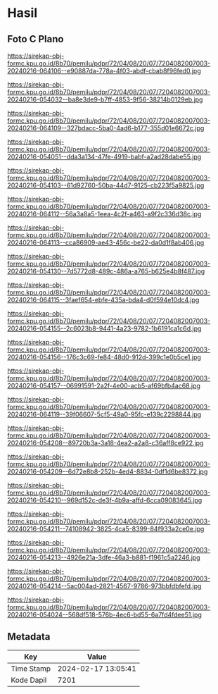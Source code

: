 # Hasil

## Foto C Plano

https://sirekap-obj-formc.kpu.go.id/8b70/pemilu/pdpr/72/04/08/20/07/7204082007003-20240216-064106--e90887da-778a-4f03-abdf-cbab8f96fed0.jpg

https://sirekap-obj-formc.kpu.go.id/8b70/pemilu/pdpr/72/04/08/20/07/7204082007003-20240216-054032--ba8e3de9-b7ff-4853-9f56-38214b0129eb.jpg

https://sirekap-obj-formc.kpu.go.id/8b70/pemilu/pdpr/72/04/08/20/07/7204082007003-20240216-064109--327bdacc-5ba0-4ad6-b177-355d01e6672c.jpg

https://sirekap-obj-formc.kpu.go.id/8b70/pemilu/pdpr/72/04/08/20/07/7204082007003-20240216-054051--dda3a134-47fe-4919-babf-a2ad28dabe55.jpg

https://sirekap-obj-formc.kpu.go.id/8b70/pemilu/pdpr/72/04/08/20/07/7204082007003-20240216-054103--61d92760-50ba-44d7-9125-cb223f5a9825.jpg

https://sirekap-obj-formc.kpu.go.id/8b70/pemilu/pdpr/72/04/08/20/07/7204082007003-20240216-064112--56a3a8a5-1eea-4c2f-a463-a9f2c336d38c.jpg

https://sirekap-obj-formc.kpu.go.id/8b70/pemilu/pdpr/72/04/08/20/07/7204082007003-20240216-064113--cca86909-ae43-456c-be22-da0d1f8ab406.jpg

https://sirekap-obj-formc.kpu.go.id/8b70/pemilu/pdpr/72/04/08/20/07/7204082007003-20240216-054130--7d5772d8-489c-486a-a765-b625e4b8f487.jpg

https://sirekap-obj-formc.kpu.go.id/8b70/pemilu/pdpr/72/04/08/20/07/7204082007003-20240216-064115--3faef654-ebfe-435a-bda4-d0f594e10dc4.jpg

https://sirekap-obj-formc.kpu.go.id/8b70/pemilu/pdpr/72/04/08/20/07/7204082007003-20240216-054155--2c6023b8-9441-4a23-9782-1b6191ca1c6d.jpg

https://sirekap-obj-formc.kpu.go.id/8b70/pemilu/pdpr/72/04/08/20/07/7204082007003-20240216-054156--176c3c69-fe84-48d0-912d-399c1e0b5ce1.jpg

https://sirekap-obj-formc.kpu.go.id/8b70/pemilu/pdpr/72/04/08/20/07/7204082007003-20240216-054157--06991591-2a2f-4e00-acb5-af69bfb4ac68.jpg

https://sirekap-obj-formc.kpu.go.id/8b70/pemilu/pdpr/72/04/08/20/07/7204082007003-20240216-064119--39f06607-5cf5-49a0-95fc-e139c2298844.jpg

https://sirekap-obj-formc.kpu.go.id/8b70/pemilu/pdpr/72/04/08/20/07/7204082007003-20240216-054208--89720b3a-3a18-4ea2-a2a8-c36aff8ce922.jpg

https://sirekap-obj-formc.kpu.go.id/8b70/pemilu/pdpr/72/04/08/20/07/7204082007003-20240216-054209--6d72e8b8-252b-4ed4-8834-0df1d6be8372.jpg

https://sirekap-obj-formc.kpu.go.id/8b70/pemilu/pdpr/72/04/08/20/07/7204082007003-20240216-054210--969d152c-de3f-4b9a-affd-6cca09083645.jpg

https://sirekap-obj-formc.kpu.go.id/8b70/pemilu/pdpr/72/04/08/20/07/7204082007003-20240216-054211--74108942-3825-4ca5-8399-84f933a2ce0e.jpg

https://sirekap-obj-formc.kpu.go.id/8b70/pemilu/pdpr/72/04/08/20/07/7204082007003-20240216-054213--4926e21a-3dfe-46a3-b881-f1961c5a2246.jpg

https://sirekap-obj-formc.kpu.go.id/8b70/pemilu/pdpr/72/04/08/20/07/7204082007003-20240216-054214--5ac004ad-2821-4567-9786-973bbfdbfefd.jpg

https://sirekap-obj-formc.kpu.go.id/8b70/pemilu/pdpr/72/04/08/20/07/7204082007003-20240216-054024--568df518-576b-4ec6-bd55-6a7fd4fdee51.jpg


## Metadata

| Key        | Value               |
| ---------- | ------------------- |
| Time Stamp | 2024-02-17 13:05:41 |
| Kode Dapil | 7201                |



